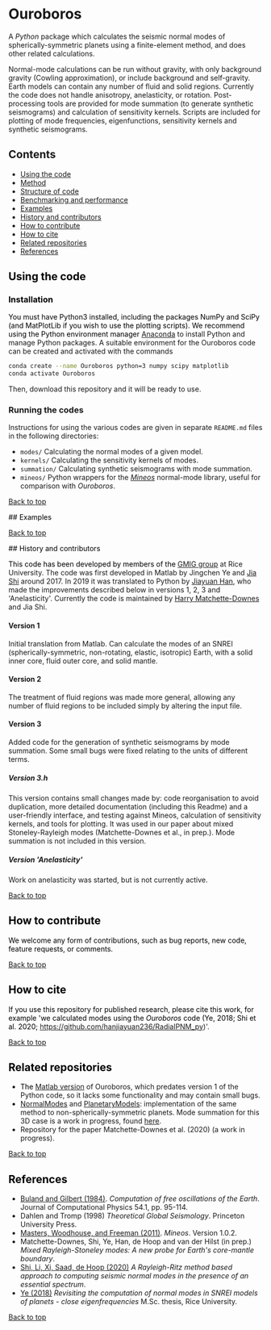 # Ouroboros

A *Python* package which calculates the seismic normal modes of spherically-symmetric planets using a finite-element method, and does other related calculations.

Normal-mode calculations can be run without gravity, with only background gravity (Cowling approximation), or include background and self-gravity. Earth models can contain any number of fluid and solid regions. Currently the code does not handle anisotropy, anelasticity, or rotation. Post-processing tools are provided for mode summation (to generate synthetic seismograms) and calculation of sensitivity kernels. Scripts are included for plotting of mode frequencies, eigenfunctions, sensitivity kernels and synthetic seismograms.

## Contents
  * [Using the code](#usage)
  * [Method](#method)
  * [Structure of code](#structure)
  * [Benchmarking and performance](#benchmarking)
  * [Examples](#examples)
  * [History and contributors](#history)
  * [How to contribute](#contribute)
  * [How to cite](#attribution)
  * [Related repositories](#related)
  * [References](#references)

<a style="color: #000000" name="usage"/>

## Using the code

### Installation

You must have Python3 installed, including the packages NumPy and SciPy (and MatPlotLib if you wish to use the plotting scripts). We recommend using the Python environment manager [Anaconda](https://docs.anaconda.com/anaconda/install/) to install Python and manage Python packages. A suitable environment for the Ouroboros code can be created and activated with the commands

```bash
conda create --name Ouroboros python=3 numpy scipy matplotlib
conda activate Ouroboros
```
Then, download this repository and it will be ready to use.

### Running the codes

Instructions for using the various codes are given in separate `README.md` files in the following directories:

 * `modes/` Calculating the normal modes of a given model.
 * `kernels/` Calculating the sensitivity kernels of modes.
 * `summation/` Calculating synthetic seismograms with mode summation.
 * `mineos/` Python wrappers for the [*Mineos*](https://geodynamics.org/cig/software/mineos/) normal-mode library, useful for comparison with *Ouroboros*.



<a href="#top">Back to top</a>

<a style="color: #000000" name="examples"/>
## Examples

<a href="#top">Back to top</a>

<a style="color: #000000" name="history"/>
## History and contributors

This code has been developed by members of the [GMIG group](http://gmig.blogs.rice.edu/) at Rice University. The code was first developed in Matlab by Jingchen Ye and [Jia Shi](https://sites.google.com/view/jiashi/) around 2017. In 2019 it was translated to Python by [Jiayuan Han](https://github.com/hanjiayuan236), who made the improvements described below in versions 1, 2, 3 and 'Anelasticity'. Currently the code is maintained by [Harry Matchette-Downes](http://web.mit.edu/hrmd/www/home.html) and Jia Shi.

#### Version 1

Initial translation from Matlab. Can calculate the modes of an SNREI (spherically-symmetric, non-rotating, elastic, isotropic) Earth, with a solid inner core, fluid outer core, and solid mantle.

#### Version 2

The treatment of fluid regions was made more general, allowing any number of fluid regions to be included simply by altering the input file.

#### Version 3

Added code for the generation of synthetic seismograms by mode summation. Some small bugs were fixed relating to the units of different terms.

##### Version 3.h

This version contains small changes made by: code reorganisation to avoid duplication, more detailed documentation (including this Readme) and a user-friendly interface, and testing against Mineos, calculation of sensitivity kernels, and tools for plotting. It was used in our paper about mixed Stoneley-Rayleigh modes (Matchette-Downes et al., in prep.). Mode summation is not included in this version.

##### Version 'Anelasticity'

Work on anelasticity was started, but is not currently active.

<a href="#top">Back to top</a>

<a style="color: #000000" name="contribute"/>

## How to contribute

We welcome any form of contributions, such as bug reports, new code, feature requests, or comments.

<a href="#top">Back to top</a>

<a style="color: #000000" name="attribution"/>

## How to cite

If you use this repository for published research, please cite this work, for example 'we calculated modes using the *Ouroboros* code (Ye, 2018; Shi et al. 2020; <https://github.com/hanjiayuan236/RadialPNM_py>)'.

<a href="#top">Back to top</a>

<a style="color: #000000" name="related"/>

## Related repositories

* The [Matlab version](https://github.com/js1019/RadialPNM) of Ouroboros, which predates version 1 of the Python code, so it lacks some functionality and may contain small bugs.
* [NormalModes](https://github.com/js1019/NormalModes) and [PlanetaryModels](https://github.com/js1019/PlanetaryModels): implementation of the same method to non-spherically-symmetric planets. Mode summation for this 3D case is a work in progress, found [here](https://github.com/harrymd/NMSummation).
* Repository for the paper Matchette-Downes et al. (2020) (a work in progress).

<a href="#top">Back to top</a>

<a style="color: #000000" name="references"/>

## References

* [Buland and Gilbert (1984)](https://doi.org/10.1016/0021-9991(84)90141-4). *Computation of free oscillations of the Earth*. Journal of Computational Physics 54.1, pp. 95-114.
* Dahlen and Tromp (1998) *Theoretical Global Seismology*. Princeton University Press.
* [Masters, Woodhouse, and Freeman (2011)](https://geodynamics.org/cig/software/mineos/). *Mineos*. Version 1.0.2.
* Matchette-Downes, Shi, Ye, Han, de Hoop and van der Hilst (in prep.) *Mixed Rayleigh-Stoneley modes: A new probe for Earth's core-mantle boundary*.
* [Shi, Li, Xi, Saad, de Hoop (2020)](https://arxiv.org/abs/1906.11082) *A Rayleigh-Ritz method based approach tocomputing seismic normal modes in the presence of an essential spectrum*.
* [Ye (2018)](https://scholarship.rice.edu/handle/1911/104942) *Revisiting the computation of normal modes in SNREI models of planets - close eigenfrequencies* M.Sc. thesis, Rice University.

<a href="#top">Back to top</a>